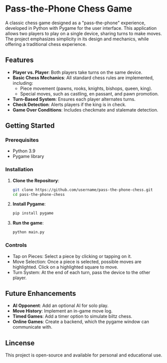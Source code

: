 # Pass-the-Phone Chess Game

A classic chess game designed as a "pass-the-phone" experience, developed in Python with Pygame for the user interface. This application allows two players to play on a single device, sharing turns to make moves. The project emphasizes simplicity in its design and mechanics, while offering a traditional chess experience.

## Features

- **Player vs. Player**: Both players take turns on the same device.
- **Basic Chess Mechanics**: All standard chess rules are implemented, including:
  - Piece movement (pawns, rooks, knights, bishops, queen, king).
  - Special moves, such as castling, en passant, and pawn promotion.
- **Turn-Based System**: Ensures each player alternates turns.
- **Check Detection**: Alerts players if the king is in check.
- **Game Over Conditions**: Includes checkmate and stalemate detection.

## Getting Started

### Prerequisites

- Python 3.9
- Pygame library

### Installation

1. **Clone the Repository**:
   ```bash
   git clone https://github.com/username/pass-the-phone-chess.git
   cd pass-the-phone-chess
   ```
2. **Install Pygame**:
   ```bash
   pip install pygame
   ```
2. **Run the game**:
   ```bash
   python main.py
   ```

### Controls

- Tap on Pieces: Select a piece by clicking or tapping on it.
- Move Selection: Once a piece is selected, possible moves are highlighted. Click on a highlighted square to move.
- Turn System: At the end of each turn, pass the device to the other player.

## Future Enhancements

- **AI Opponent**: Add an optional AI for solo play.
- **Move History**: Implement an in-game move log.
- **Timed Games**: Add a timer option to simulate biltz chess.
- **Online Games**: Create a backend, which the pygame window can communicate with.

## Lincense

This project is open-source and available for personal and educational use.
